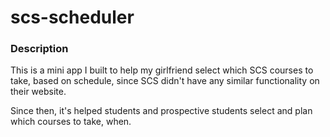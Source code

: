 # scs-scheduler

### Description
This is a mini app I built to help my girlfriend select which SCS courses to take, based on schedule, since SCS didn't 
have any similar functionality on their website.

Since then, it's helped students and prospective students select and plan which courses to take, when.
